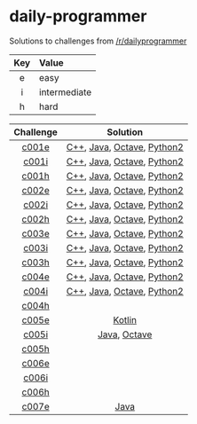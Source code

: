 # daily-programmer

Solutions to challenges from [/r/dailyprogrammer](https://www.reddit.com/r/dailyprogrammer/)

| Key | Value        |
| :-: | :----------- |
| e   | easy         |
| i   | intermediate |
| h   | hard         |

| Challenge | Solution |
| :-------: | :------: |
| [c001e](https://www.reddit.com/r/dailyprogrammer/comments/pih8x/easy_challenge_1/) | [C++](https://github.com/jimmynguyen/daily-programmer/blob/master/challenges/easy/c001/c001.cpp), [Java](https://github.com/jimmynguyen/daily-programmer/blob/master/challenges/easy/c001/c001.java), [Octave](https://github.com/jimmynguyen/daily-programmer/blob/master/challenges/easy/c001/c001.m), [Python2](https://github.com/jimmynguyen/daily-programmer/blob/master/challenges/easy/c001/c001.py) |
| [c001i](https://www.reddit.com/r/dailyprogrammer/comments/pihtx/intermediate_challenge_1/) | [C++](https://github.com/jimmynguyen/daily-programmer/blob/master/challenges/intermediate/c001/c001.cpp), [Java](https://github.com/jimmynguyen/daily-programmer/blob/master/challenges/intermediate/c001/c001.java), [Octave](https://github.com/jimmynguyen/daily-programmer/blob/master/challenges/intermediate/c001/c001.m), [Python2](https://github.com/jimmynguyen/daily-programmer/blob/master/challenges/intermediate/c001/c001.py) |
| [c001h](https://www.reddit.com/r/dailyprogrammer/comments/pii6j/difficult_challenge_1/) | [C++](https://github.com/jimmynguyen/daily-programmer/blob/master/challenges/hard/c001/c001.cpp), [Java](https://github.com/jimmynguyen/daily-programmer/blob/master/challenges/hard/c001/c001.java), [Octave](https://github.com/jimmynguyen/daily-programmer/blob/master/challenges/hard/c001/c001.m), [Python2](https://github.com/jimmynguyen/daily-programmer/blob/master/challenges/hard/c001/c001.py) |
| [c002e](https://www.reddit.com/r/dailyprogrammer/comments/pjbj8/easy_challenge_2/) | [C++](https://github.com/jimmynguyen/daily-programmer/blob/master/challenges/easy/c002/c002.cpp), [Java](https://github.com/jimmynguyen/daily-programmer/blob/master/challenges/easy/c002/c002.java), [Octave](https://github.com/jimmynguyen/daily-programmer/blob/master/challenges/easy/c002/c002.m), [Python2](https://github.com/jimmynguyen/daily-programmer/blob/master/challenges/easy/c002/c002.py) |
| [c002i](https://www.reddit.com/r/dailyprogrammer/comments/pjbuj/intermediate_challenge_2/) | [C++](https://github.com/jimmynguyen/daily-programmer/blob/master/challenges/intermediate/c002/c002.cpp), [Java](https://github.com/jimmynguyen/daily-programmer/blob/master/challenges/intermediate/c002/c002.java), [Octave](https://github.com/jimmynguyen/daily-programmer/blob/master/challenges/intermediate/c002/c002.m), [Python2](https://github.com/jimmynguyen/daily-programmer/blob/master/challenges/intermediate/c002/c002.py) |
| [c002h](https://www.reddit.com/r/dailyprogrammer/comments/pjsdx/difficult_challenge_2/) | [C++](https://github.com/jimmynguyen/daily-programmer/blob/master/challenges/hard/c002/c002.cpp), [Java](https://github.com/jimmynguyen/daily-programmer/blob/master/challenges/hard/c002/c002.java), [Octave](https://github.com/jimmynguyen/daily-programmer/blob/master/challenges/hard/c002/c002.m), [Python2](https://github.com/jimmynguyen/daily-programmer/blob/master/challenges/hard/c002/c002.py) |
| [c003e](https://www.reddit.com/r/dailyprogrammer/comments/pkw2m/2112012_challenge_3_easy/) | [C++](https://github.com/jimmynguyen/daily-programmer/blob/master/challenges/easy/c003/c003.cpp), [Java](https://github.com/jimmynguyen/daily-programmer/blob/master/challenges/easy/c003/c003.java), [Octave](https://github.com/jimmynguyen/daily-programmer/blob/master/challenges/easy/c003/c003.m), [Python2](https://github.com/jimmynguyen/daily-programmer/blob/master/challenges/easy/c003/c003.py) |
| [c003i](https://www.reddit.com/r/dailyprogrammer/comments/pkwb1/2112012_challenge_3_intermediate/) | [C++](https://github.com/jimmynguyen/daily-programmer/blob/master/challenges/intermediate/c003/c003.cpp), [Java](https://github.com/jimmynguyen/daily-programmer/blob/master/challenges/intermediate/c003/c003.java), [Octave](https://github.com/jimmynguyen/daily-programmer/blob/master/challenges/intermediate/c003/c003.m), [Python2](https://github.com/jimmynguyen/daily-programmer/blob/master/challenges/intermediate/c003/c003.py) |
| [c003h](https://www.reddit.com/r/dailyprogrammer/comments/pkwgf/2112012_challenge_3_difficult/) | [C++](https://github.com/jimmynguyen/daily-programmer/blob/master/challenges/hard/c003/c003.cpp), [Java](https://github.com/jimmynguyen/daily-programmer/blob/master/challenges/hard/c003/c003.java), [Octave](https://github.com/jimmynguyen/daily-programmer/blob/master/challenges/hard/c003/c003.m), [Python2](https://github.com/jimmynguyen/daily-programmer/blob/master/challenges/hard/c003/c003.py) |
| [c004e](https://www.reddit.com/r/dailyprogrammer/comments/pm6oj/2122012_challenge_4_easy/) | [C++](https://github.com/jimmynguyen/daily-programmer/blob/master/challenges/easy/c004/c004.cpp), [Java](https://github.com/jimmynguyen/daily-programmer/blob/master/challenges/easy/c004/c004.java), [Octave](https://github.com/jimmynguyen/daily-programmer/blob/master/challenges/easy/c004/c004.m), [Python2](https://github.com/jimmynguyen/daily-programmer/blob/master/challenges/easy/c004/c004.py) |
| [c004i](https://www.reddit.com/r/dailyprogrammer/comments/pm6sq/2122012_challenge_4_intermediate/) | [C++](https://github.com/jimmynguyen/daily-programmer/blob/master/challenges/intermediate/c004/c004.cpp), [Java](https://github.com/jimmynguyen/daily-programmer/blob/master/challenges/intermediate/c004/c004.java), [Octave](https://github.com/jimmynguyen/daily-programmer/blob/master/challenges/intermediate/c004/c004.m), [Python2](https://github.com/jimmynguyen/daily-programmer/blob/master/challenges/intermediate/c004/c004.py) |
| [c004h](https://www.reddit.com/r/dailyprogrammer/comments/pm7g7/2122012_challange_4_difficult/) ||
| [c005e](https://www.reddit.com/r/dailyprogrammer/comments/pnhyn/2122012_challenge_5_easy/) | [Kotlin](https://github.com/jimmynguyen/daily-programmer/blob/master/challenges/easy/c005/c005.kt) |
| [c005i](https://www.reddit.com/r/dailyprogrammer/comments/pnhtj/2132012_challenge_5_intermediate/) | [Java](https://github.com/jimmynguyen/daily-programmer/blob/master/challenges/intermediate/c005/c005.java), [Octave](https://github.com/jimmynguyen/daily-programmer/blob/master/challenges/intermediate/c005/c005.m) |
| [c005h](https://www.reddit.com/r/dailyprogrammer/comments/pniaw/2132012_challenge_5_difficult/) ||
| [c006e](https://www.reddit.com/r/dailyprogrammer/comments/pp53w/2142012_challenge_6_easy/) ||
| [c006i](https://www.reddit.com/r/dailyprogrammer/comments/pp81n/2142012_challenge_6_intermediate/) ||
| [c006h](https://www.reddit.com/r/dailyprogrammer/comments/pp7vo/2142012_challenge_6_difficult/) ||
| [c007e](https://www.reddit.com/r/dailyprogrammer/comments/pr2xr/2152012_challenge_7_easy/) | [Java](https://github.com/jimmynguyen/daily-programmer/blob/master/challenges/easy/c007/c007.java) |